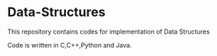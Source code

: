 # Data-Structures
This repository contains codes for implementation of Data Structures

Code is written in C,C++,Python and Java.
